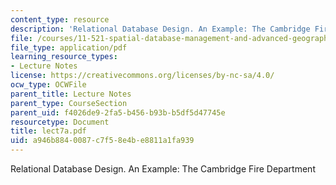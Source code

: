 ```yaml
---
content_type: resource
description: 'Relational Database Design. An Example: The Cambridge Fire Department'
file: /courses/11-521-spatial-database-management-and-advanced-geographic-information-systems-spring-2003/a946b8840087c7f58e4be8811a1fa939_lect7a.pdf
file_type: application/pdf
learning_resource_types:
- Lecture Notes
license: https://creativecommons.org/licenses/by-nc-sa/4.0/
ocw_type: OCWFile
parent_title: Lecture Notes
parent_type: CourseSection
parent_uid: f4026de9-2fa5-b456-b93b-b5df5d47745e
resourcetype: Document
title: lect7a.pdf
uid: a946b884-0087-c7f5-8e4b-e8811a1fa939
---
```

Relational Database Design. An Example: The Cambridge Fire Department